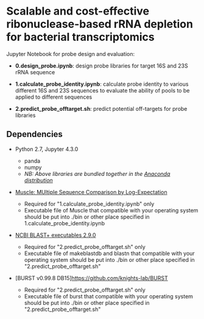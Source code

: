 # Scalable and cost-effective ribonuclease-based rRNA depletion for bacterial transcriptomics

Jupyter Notebook for probe design and evaluation:

* **0.design_probe.ipynb**: design probe libraries for target 16S and 23S rRNA sequence

* **1.calculate_probe_identity.ipynb**: calculate probe identity to various different 16S and 23S sequences to evaluate the ability of pools to be applied to different sequences

* **2.predict_probe_offtarget.sh**: predict potential off-targets for probe libraries

## Dependencies

* Python 2.7, Jupyter 4.3.0 
	- panda
	- numpy
	- _NB: Above libraries are bundled together in the [Anaconda distribution](https://www.continuum.io/downloads)_

* [Muscle: MUltiple Sequence Comparison by Log-Expectation](https://www.drive5.com/muscle/)
	- Required for "1.calculate_probe_identity.ipynb" only
	- Executable file of Muscle that compatible with your operating system should be put into ./bin or other place specified in 1.calculate_probe_identity.ipynb
	
* [NCBI BLAST+ executables 2.9.0](https://blast.ncbi.nlm.nih.gov/Blast.cgi?CMD=Web&PAGE_TYPE=BlastDocs&DOC_TYPE=Download)
	- Required for "2.predict_probe_offtarget.sh" only
	- Executable file of makeblastdb and blastn that compatible with your operating system should be put into ./bin or other place specified in "2.predict_probe_offtarget.sh"
	
* [BURST v0.99.8 DB15]https://github.com/knights-lab/BURST
	- Required for "2.predict_probe_offtarget.sh" only
	- Executable file of burst that compatible with your operating system should be put into ./bin or other place specified in "2.predict_probe_offtarget.sh"
